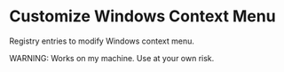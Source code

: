 # Customize Windows Context Menu

Registry entries to modify Windows context menu.

WARNING: Works on my machine. Use at your own risk.